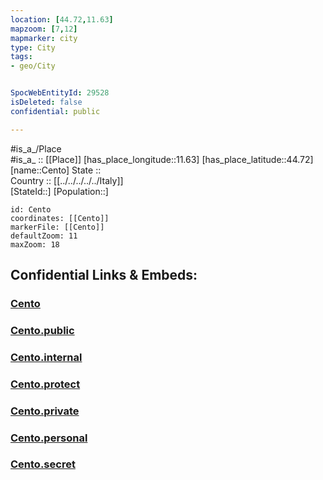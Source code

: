 ```yaml
---
location: [44.72,11.63] 
mapzoom: [7,12] 
mapmarker: city 
type: City
tags:
- geo/City


SpocWebEntityId: 29528
isDeleted: false
confidential: public

---
```

#is_a_/Place  
#is_a_ :: [[Place]] 
[has_place_longitude::11.63] 
[has_place_latitude::44.72] 
[name::Cento] 
State ::  
Country :: [[../../../../../Italy]]  
[StateId::] 
[Population::] 



```leaflet
id: Cento
coordinates: [[Cento]] 
markerFile: [[Cento]] 
defaultZoom: 11 
maxZoom: 18
```


## Confidential Links & Embeds: 

### [Cento](/_Standards/Earth/Continent/Europe/Europe~South/Italy/regions~Italy/Emilia-Romagna/Ferrara.Province/City/Cento.md) 

### [Cento.public](/_public/Earth/Continent/Europe/Europe~South/Italy/regions~Italy/Emilia-Romagna/Ferrara.Province/City/Cento.public.md) 

### [Cento.internal](/_internal/Earth/Continent/Europe/Europe~South/Italy/regions~Italy/Emilia-Romagna/Ferrara.Province/City/Cento.internal.md) 

### [Cento.protect](/_protect/Earth/Continent/Europe/Europe~South/Italy/regions~Italy/Emilia-Romagna/Ferrara.Province/City/Cento.protect.md) 

### [Cento.private](/_private/Earth/Continent/Europe/Europe~South/Italy/regions~Italy/Emilia-Romagna/Ferrara.Province/City/Cento.private.md) 

### [Cento.personal](/_personal/Earth/Continent/Europe/Europe~South/Italy/regions~Italy/Emilia-Romagna/Ferrara.Province/City/Cento.personal.md) 

### [Cento.secret](/_secret/Earth/Continent/Europe/Europe~South/Italy/regions~Italy/Emilia-Romagna/Ferrara.Province/City/Cento.secret.md)

